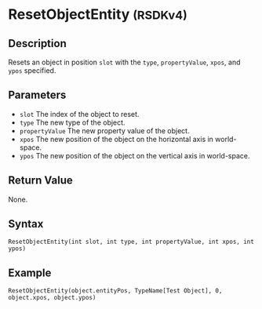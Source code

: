 # ResetObjectEntity <small>(RSDKv4)</small>

## Description
Resets an object in position `slot` with the `type`, `propertyValue`, `xpos`, and `ypos` specified.

## Parameters
- `slot`
The index of the object to reset.
- `type`
The new type of the object.
- `propertyValue`
The new property value of the object.
- `xpos`
The new position of the object on the horizontal axis in world-space.
- `ypos`
The new position of the object on the vertical axis in world-space.

## Return Value
None.

## Syntax
```
ResetObjectEntity(int slot, int type, int propertyValue, int xpos, int ypos)
```

## Example
```
ResetObjectEntity(object.entityPos, TypeName[Test Object], 0, object.xpos, object.ypos)
```